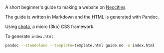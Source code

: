 A short beginner's guide to making a website on [Neocities](https://neocities.org/).

The guide is written in Markdown and the HTML is generated with Pandoc.

Using [chota](https://github.com/jenil/chota), a micro (3kb) CSS framework.

To generate `index.html`:

```sh
pandoc --standalone --template=template.html guide.md -o index.html
```
